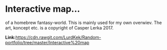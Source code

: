 <h1>Interactive map...</h1>
of a homebrew fantasy-world. This is mainly used for my own overwiev.
The art, koncept etc. is a copyright of Casper Lerka 2017.

<b>Link:</b>https://cdn.rawgit.com/LurdKek/Random-portfolio/tree/master/Interactive%20map
